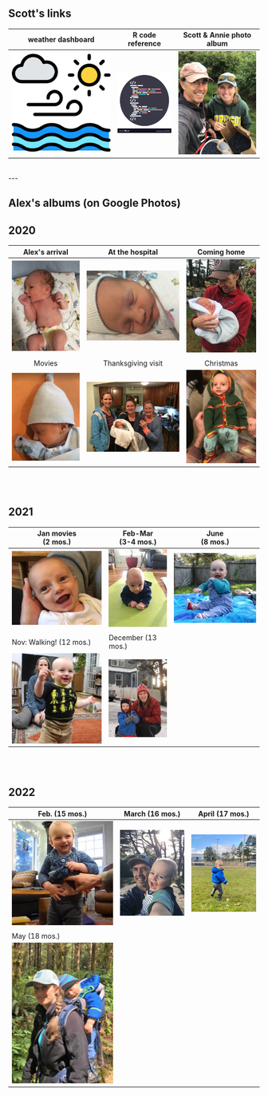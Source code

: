 <br>

## Scott's links

| weather dashboard | R code reference | Scott & Annie photo album |
|:---:|:---:|:---:|
| [![mythumb](assets/weather%20icon.png "weather links")](docs/SRM_weather7.html) | [![mythumb](assets/code.png "Scott's R code quick reference")](docs/SRM_code.html) | [![mythumb](images/Scott%20n%20Annie%20thm.jpg "Scott & Annie 2020")](https://photos.app.goo.gl/Lyh4CcWdFuuiufuv5) |

<br>
---
<br>

## Alex's albums (on Google Photos)

## 2020

| Alex's arrival | At the hospital | Coming home |
|:---:|:---:|:---:|
| [![mythumb](images/introducing-alex-galen-marion_thm.jpg "Birthday")](https://photos.app.goo.gl/UsbqoToZ5JBLwnLX9) | [![mythumb](images/hospital_thm.jpg "At the hospital")](https://photos.app.goo.gl/Msw5y5udBryZNi338) | [![mythumb](images/coming%20home%202%20thm.jpg "Coming home")](https://photos.app.goo.gl/KvWUrYm67uxNgAHp7) |
|   |   |   |
|Movies | Thanksgiving visit | Christmas |
| [![mythumb](images/movies_thm.jpg "Movies")](https://photos.app.goo.gl/4mnHxyz3WaqjsbZn9) | [![mythumb](images/thanskgiving%20thm.jpg "Thanksgiving")](https://photos.app.goo.gl/9DxJhFJFUpnhJAe86) | [![mythumb](images/christmas%20thm2.jpg "First Christmas")](https://photos.app.goo.gl/rDrpdgzfQ8Rj3SrD6) |

<br><br>

## 2021

| Jan movies <br> (2 mos.)| Feb-Mar <br> (3-4 mos.) | June <br> (8 mos.)  |
|------------------------|-----------------------|--------------------------|
| [![mythumb](images/Jan%20movies%20thm.jpg "Movies from Jan 2021")](https://photos.app.goo.gl/Li67ZVJuo2Hgy5Gn6) | [![mythumb](images/3-4%20mos%20thm.jpg "3-4 mos")](https://photos.app.goo.gl/snuXCZF9zKHdtegE9) | [![mythumb](images/pre-crawling%20thm.jpg "last of the pre-crawling era")](https://photos.app.goo.gl/a3Ltsy1xZ3wZJPWH9) |
| | | |
| Nov: Walking! (12 mos.) | December (13 mos.) |
| [![mythumb](images/walking%20thm.jpg "Walking!!")](https://photos.app.goo.gl/SK3Sv5So67rF2tHn7) | [![mythumb](images/snow_21_thm.JPG "Christmas etc.") ](https://photos.app.goo.gl/AV1g4iXsNHVq6JyH9) |

<br><br>

## 2022

| Feb. (15 mos.) | March (16 mos.) | April (17 mos.) |
|------------------------|------------------------|------------------------|
| [![mythumb](images/Feb_22_thm.jpg "Feb 2022")](https://photos.app.goo.gl/CezHX9BcY8BuRn1M9) | [![mythumb](images/March_22_thm.JPG "March 2022")](https://photos.app.goo.gl/Qw4DHUQhB8cQ34Qp9) | [![mythumb](images/Apr_22_thm.JPG "April 2022")](https://photos.app.goo.gl/6VsoFErA5ABAhpYe9) |
| | | |
| May (18 mos.) | 
| [![mythumb](images/May_22_thm.JPG "May 2022")](https://photos.app.goo.gl/ru4sv9hsiUfS3ew47) |

<br><br><br><br>
